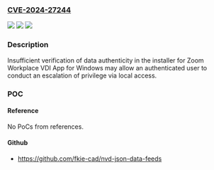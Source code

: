 ### [CVE-2024-27244](https://cve.mitre.org/cgi-bin/cvename.cgi?name=CVE-2024-27244)
![](https://img.shields.io/static/v1?label=Product&message=Zoom%20Workplace%20VDI%20App%20for%20Windows&color=blue)
![](https://img.shields.io/static/v1?label=Version&message=%3D%20%3C%205.17.10%20&color=brighgreen)
![](https://img.shields.io/static/v1?label=Vulnerability&message=CWE-345%20Insufficient%20Verification%20of%20Data%20Authenticity&color=brighgreen)

### Description

Insufficient verification of data authenticity in the installer for Zoom Workplace  VDI App for Windows may allow an authenticated user to conduct an escalation of privilege via local access.

### POC

#### Reference
No PoCs from references.

#### Github
- https://github.com/fkie-cad/nvd-json-data-feeds

